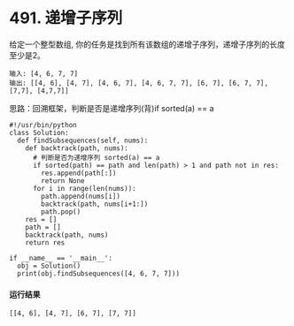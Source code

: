 # 491. 递增子序列
给定一个整型数组, 你的任务是找到所有该数组的递增子序列，递增子序列的长度至少是2。

    输入: [4, 6, 7, 7]
    输出: [[4, 6], [4, 7], [4, 6, 7], [4, 6, 7, 7], [6, 7], [6, 7, 7], [7,7], [4,7,7]]

思路：回溯框架，判断是否是递增序列(背)if sorted(a) == a

    #!/usr/bin/python
    class Solution:
      def findSubsequences(self, nums):
        def backtrack(path, nums):
          # 判断是否为递增序列 sorted(a) == a
          if sorted(path) == path and len(path) > 1 and path not in res:
            res.append(path[:])
            return None
          for i in range(len(nums)):
            path.append(nums[i])
            backtrack(path, nums[i+1:])
            path.pop()
        res = []
        path = []
        backtrack(path, nums)
        return res

    if __name__ == '__main__':
      obj = Solution()
      print(obj.findSubsequences([4, 6, 7, 7]))

#### 运行结果
    [[4, 6], [4, 7], [6, 7], [7, 7]]
